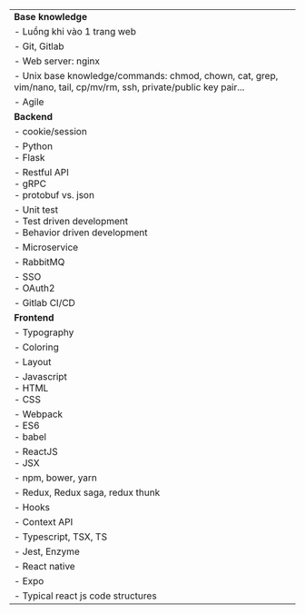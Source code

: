 | | |
|---|---|
| **Base knowledge** | |
| - Luồng khi vào 1 trang web | |
| - Git, Gitlab | |
| - Web server: nginx | |
| - Unix base knowledge/commands: chmod, chown, cat, grep, vim/nano, tail, cp/mv/rm, ssh, private/public key pair... | |
| - Agile | |
| **Backend** | |
| - cookie/session | |
| - Python <br> - Flask | |
| - Restful API <br> - gRPC <br> - protobuf vs. json | |
| - Unit test <br> - Test driven development <br> - Behavior driven development | | 
| - Microservice | | 
| - RabbitMQ | |
| - SSO <br> - OAuth2 | |
| - Gitlab CI/CD | |
| **Frontend** | |
| - Typography | |
| - Coloring | |
| - Layout | |
| - Javascript <br> - HTML <br> - CSS | |
| - Webpack <br> - ES6 <br> - babel | |
| - ReactJS <br> - JSX | |
| - npm, bower, yarn | |
| - Redux, Redux saga, redux thunk | |
| - Hooks | |
| - Context API | |
| - Typescript, TSX, TS | |
| - Jest, Enzyme | |
| - React native | |
| - Expo | |
| - Typical react js code structures | |
